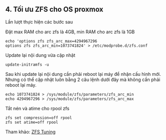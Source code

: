 ## 4. Tối ưu ZFS cho OS proxmox

Lần lượt thực hiện các bước sau

Đặt max RAM cho arc zfs là 4GB, min RAM cho arc zfs là 1GB
    
```
echo 'options zfs zfs_arc_max=4294967296
options zfs zfs_arc_min=1073741824' > /etc/modprobe.d/zfs.conf
```

Update lại nội dung vừa cập nhật

```
update-initramfs -u
```
Sau khi update lại nội dung cần phải reboot lại máy để nhận cấu hình mới. Nhưng có thể cập nhật luôn bằng 2 câu lệnh dưới đây mà không cần phải reboot lại máy.

```
echo 1073741824 > /sys/module/zfs/parameters/zfs_arc_min
echo 4294967296 > /sys/module/zfs/parameters/zfs_arc_max
```

Tắt nén và atime cho rpool zfs

```
zfs set compression=off rpool
zfs set atime=off rpool
```

Tham khảo: [ZFS Tuning](https://git.linex.vn/LiNEX/vvg-bot/src/branch/master/guide/ZFS_tunning_ref.md) 